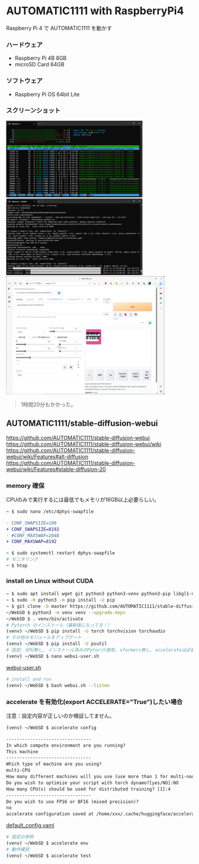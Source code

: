 # AUTOMATIC1111 with RaspberryPi4
Raspberry Pi 4 で AUTOMATIC1111 を動かす

### ハードウェア
- Raspberry Pi 4B 8GB
- microSD Card 64GB
### ソフトウェア
- Raspberry Pi OS 64bit Lite
### スクリーンショット
![htop](image/htom.png)<br>
![ssh](image/ssh.png)<br>
![webui](image/webui.png)<br>
> 1時間20分もかかった。

## AUTOMATIC1111/stable-diffusion-webui
https://github.com/AUTOMATIC1111/stable-diffusion-webui<br>
https://github.com/AUTOMATIC1111/stable-diffusion-webui/wiki<br>
https://github.com/AUTOMATIC1111/stable-diffusion-webui/wiki/Features#alt-diffusion<br>
https://github.com/AUTOMATIC1111/stable-diffusion-webui/wiki/Features#stable-diffusion-20

### memory 確保
CPUのみで実行するには最低でもメモリが16GB以上必要らしい。
~~~diff
~ $ sudo nano /etc/dphys-swapfile
~~~
~~~diff
- CONF_SWAPSIZE=100
+ CONF_SWAPSIZE=8192
- #CONF_MAXSWAP=2048
+ CONF_MAXSWAP=8192
~~~
~~~sh
~ $ sudo systemctl restart dphys-swapfile
# モニタリング
~ $ htop
~~~
### install on Linux without CUDA
~~~sh
~ $ sudo apt install wget git python3 python3-venv python3-pip libgl1-mesa-dev
~ $ sudo -H python3 -m pip install -U pip
~ $ git clone -b master https://github.com/AUTOMATIC1111/stable-diffusion-webui.git WebSD
~/WebSD $ python3 -m venv venv --upgrade-deps
~/WebSD $ . venv/bin/activate
# Pytorch のインストール（最新版になってる！）
(venv) ~/WebSD $ pip install -U torch torchvision torchaudio
# その他のモジュールをアップデート
(venv) ~/WebSD $ pip install -U psutil
# 設定: GPU無し, インストール済みのPytorch使用, xformers無し, accelerateは必要か？
(venv) ~/WebSD $ nano webui-user.sh
~~~
[webui-user.sh](src/webui-user.sh)
~~~sh
# install and run
(venv) ~/WebSD $ bash webui.sh --listen
~~~

### accelerate を有効化(export ACCELERATE="True")したい場合
注意：設定内容が正しいのか検証してません。
~~~sh
(venv) ~/WebSD $ accelerate config
~~~
~~~txt
--------------------------------
In which compute environment are you running?
This machine
--------------------------------
Which type of machine are you using?
multi-CPU
How many different machines will you use (use more than 1 for multi-node training)? [1]: 1
Do you wish to optimize your script with torch dynamo?[yes/NO]:NO
How many CPU(s) should be used for distributed training? [1]:4
--------------------------------
Do you wish to use FP16 or BF16 (mixed precision)?
no
accelerate configuration saved at /home/xxx/.cache/huggingface/accelerate/default_config.yaml
~~~
[default_config.yaml](src/default_config.yaml)
~~~sh
# 設定の参照
(venv) ~/WebSD $ accelerate env
# 動作確認
(venv) ~/WebSD $ accelerate test
~~~
